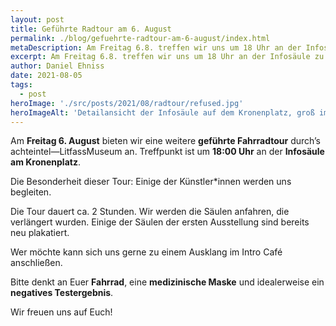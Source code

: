 ```yaml
---
layout: post
title: Geführte Radtour am 6. August
permalink: ./blog/gefuehrte-radtour-am-6-august/index.html
metaDescription: Am Freitag 6.8. treffen wir uns um 18 Uhr an der Infosäule zu einer weiteren geführten Fahrradtour durchs achteintel—LitfassMuseum.
excerpt: Am Freitag 6.8. treffen wir uns um 18 Uhr an der Infosäule zu einer weiteren geführten Fahrradtour durchs achteintel—LitfassMuseum.
author: Daniel Ehniss
date: 2021-08-05
tags:
  - post
heroImage: './src/posts/2021/08/radtour/refused.jpg'
heroImageAlt: 'Detailansicht der Infosäule auf dem Kronenplatz, groß im Bild das Zitat der Band Refused »Let’s bring this city to life to light tonight«'
---
```


Am **Freitag 6. August** bieten wir eine weitere **geführte Fahrradtour** durch’s achteintel—LitfassMuseum an. Treffpunkt ist um **18:00 Uhr** an der **Infosäule am Kronenplatz**. 

Die Besonderheit dieser Tour: Einige der Künstler\*innen werden uns begleiten.

Die Tour dauert ca. 2 Stunden. Wir werden die Säulen anfahren, die verlängert wurden. Einige der Säulen der ersten Ausstellung sind bereits neu plakatiert. 

Wer möchte kann sich uns gerne zu einem Ausklang im Intro Café anschließen.

Bitte denkt an Euer **Fahrrad**, eine **medizinische Maske** und idealerweise ein **negatives Testergebnis**.

Wir freuen uns auf Euch!

